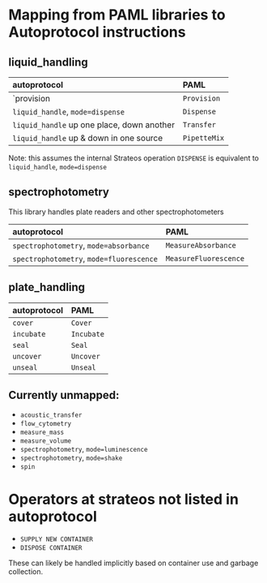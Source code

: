 # Mapping from PAML libraries to Autoprotocol instructions

## liquid_handling

| autoprotocol | PAML |
| :--- | :--- |
| `provision | `Provision` |
| `liquid_handle`, `mode=dispense` | `Dispense` |
| `liquid_handle` up one place, down another | `Transfer` |
| `liquid_handle` up & down in one source | `PipetteMix` |

Note: this assumes the internal Strateos operation `DISPENSE` is equivalent to `liquid_handle`, `mode=dispense`

## spectrophotometry
This library handles plate readers and other spectrophotometers

| autoprotocol | PAML |
| :--- | :--- |
| `spectrophotometry`, `mode=absorbance` | `MeasureAbsorbance` |
| `spectrophotometry`, `mode=fluorescence` | `MeasureFluorescence` |

## plate_handling
| autoprotocol | PAML |
| :--- | :--- |
| `cover` | `Cover` |
| `incubate` | `Incubate` |
| `seal` | `Seal` |
| `uncover` | `Uncover` |
| `unseal` | `Unseal` |

## Currently unmapped:

- `acoustic_transfer`
- `flow_cytometry`
- `measure_mass`
- `measure_volume`
- `spectrophotometry`, `mode=luminescence`
- `spectrophotometry`, `mode=shake`
- `spin`

# Operators at strateos not listed in autoprotocol
- `SUPPLY NEW CONTAINER`
- `DISPOSE CONTAINER`

These can likely be handled implicitly based on container use and garbage collection.

